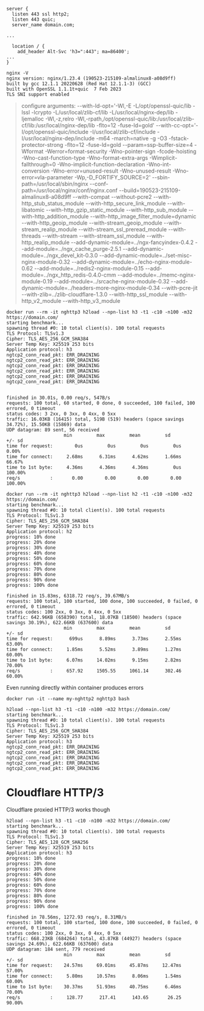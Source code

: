 ```
server {
  listen 443 ssl http2;
  listen 443 quic;
  server_name domain.com;

...

  location / {
    add_header Alt-Svc 'h3=":443"; ma=86400';
...
}
```

```
nginx -V
nginx version: nginx/1.23.4 (190523-215109-almalinux8-a08d9ff)
built by gcc 12.1.1 20220628 (Red Hat 12.1.1-3) (GCC) 
built with OpenSSL 1.1.1t+quic  7 Feb 2023
TLS SNI support enabled
```
> configure arguments: --with-ld-opt='-Wl,-E -L/opt/openssl-quic/lib -lssl -lcrypto -L/usr/local/zlib-cf/lib -L/usr/local/nginx-dep/lib -ljemalloc -Wl,-z,relro -Wl,-rpath,/opt/openssl-quic/lib:/usr/local/zlib-cf/lib:/usr/local/nginx-dep/lib -flto=12 -fuse-ld=gold' --with-cc-opt='-I/opt/openssl-quic/include -I/usr/local/zlib-cf/include -I/usr/local/nginx-dep/include -m64 -march=native -g -O3 -fstack-protector-strong -flto=12 -fuse-ld=gold --param=ssp-buffer-size=4 -Wformat -Werror=format-security -Wno-pointer-sign -fcode-hoisting -Wno-cast-function-type -Wno-format-extra-args -Wimplicit-fallthrough=0 -Wno-implicit-function-declaration -Wno-int-conversion -Wno-error=unused-result -Wno-unused-result -Wno-error=vla-parameter -Wp,-D_FORTIFY_SOURCE=2' --sbin-path=/usr/local/sbin/nginx --conf-path=/usr/local/nginx/conf/nginx.conf --build=190523-215109-almalinux8-a08d9ff --with-compat --without-pcre2 --with-http_stub_status_module --with-http_secure_link_module --with-libatomic --with-http_gzip_static_module --with-http_sub_module --with-http_addition_module --with-http_image_filter_module=dynamic --with-http_geoip_module --with-stream_geoip_module --with-stream_realip_module --with-stream_ssl_preread_module --with-threads --with-stream --with-stream_ssl_module --with-http_realip_module --add-dynamic-module=../ngx-fancyindex-0.4.2 --add-module=../ngx_cache_purge-2.5.1 --add-dynamic-module=../ngx_devel_kit-0.3.0 --add-dynamic-module=../set-misc-nginx-module-0.32 --add-dynamic-module=../echo-nginx-module-0.62 --add-module=../redis2-nginx-module-0.15 --add-module=../ngx_http_redis-0.4.0-cmm --add-module=../memc-nginx-module-0.19 --add-module=../srcache-nginx-module-0.32 --add-dynamic-module=../headers-more-nginx-module-0.34 --with-pcre-jit --with-zlib=../zlib-cloudflare-1.3.0 --with-http_ssl_module --with-http_v2_module --with-http_v3_module

```
docker run --rm -it nghttp3 h2load --npn-list h3 -t1 -c10 -n100 -m32 https://domain.com/
starting benchmark...
spawning thread #0: 10 total client(s). 100 total requests
TLS Protocol: TLSv1.3
Cipher: TLS_AES_256_GCM_SHA384
Server Temp Key: X25519 253 bits
Application protocol: h3
ngtcp2_conn_read_pkt: ERR_DRAINING
ngtcp2_conn_read_pkt: ERR_DRAINING
ngtcp2_conn_read_pkt: ERR_DRAINING
ngtcp2_conn_read_pkt: ERR_DRAINING
ngtcp2_conn_read_pkt: ERR_DRAINING
ngtcp2_conn_read_pkt: ERR_DRAINING


finished in 30.01s, 0.00 req/s, 547B/s
requests: 100 total, 60 started, 0 done, 0 succeeded, 100 failed, 100 errored, 0 timeout
status codes: 3 2xx, 0 3xx, 0 4xx, 0 5xx
traffic: 16.03KB (16415) total, 519B (519) headers (space savings 34.72%), 15.50KB (15869) data
UDP datagram: 89 sent, 56 received
                     min         max         mean         sd        +/- sd
time for request:        0us         0us         0us         0us     0.00%
time for connect:     2.68ms      6.31ms      4.62ms      1.66ms    66.67%
time to 1st byte:     4.36ms      4.36ms      4.36ms         0us   100.00%
req/s           :       0.00        0.00        0.00        0.00   100.00%
```

```
docker run --rm -it nghttp3 h2load --npn-list h2 -t1 -c10 -n100 -m32 https://domain.com/
starting benchmark...
spawning thread #0: 10 total client(s). 100 total requests
TLS Protocol: TLSv1.3
Cipher: TLS_AES_256_GCM_SHA384
Server Temp Key: X25519 253 bits
Application protocol: h2
progress: 10% done
progress: 20% done
progress: 30% done
progress: 40% done
progress: 50% done
progress: 60% done
progress: 70% done
progress: 80% done
progress: 90% done
progress: 100% done

finished in 15.83ms, 6318.72 req/s, 39.67MB/s
requests: 100 total, 100 started, 100 done, 100 succeeded, 0 failed, 0 errored, 0 timeout
status codes: 100 2xx, 0 3xx, 0 4xx, 0 5xx
traffic: 642.96KB (658390) total, 18.07KB (18500) headers (space savings 30.19%), 622.66KB (637600) data
                     min         max         mean         sd        +/- sd
time for request:      699us      8.89ms      3.73ms      2.55ms    63.00%
time for connect:     1.85ms      5.52ms      3.89ms      1.27ms    60.00%
time to 1st byte:     6.07ms     14.02ms      9.15ms      2.82ms    70.00%
req/s           :     657.92     1505.55     1061.14      302.46    60.00%
```

Even running directly within container produces errors

```
docker run -it --name my-nghttp2 nghttp3 bash
```
```
h2load --npn-list h3 -t1 -c10 -n100 -m32 https://domain.com/
starting benchmark...
spawning thread #0: 10 total client(s). 100 total requests
TLS Protocol: TLSv1.3
Cipher: TLS_AES_256_GCM_SHA384
Server Temp Key: X25519 253 bits
Application protocol: h3
ngtcp2_conn_read_pkt: ERR_DRAINING
ngtcp2_conn_read_pkt: ERR_DRAINING
ngtcp2_conn_read_pkt: ERR_DRAINING
ngtcp2_conn_read_pkt: ERR_DRAINING
ngtcp2_conn_read_pkt: ERR_DRAINING
```

# Cloudflare HTTP/3

Cloudflare proxied HTTP/3 works though

```
h2load --npn-list h3 -t1 -c10 -n100 -m32 https://domain.com/
starting benchmark...
spawning thread #0: 10 total client(s). 100 total requests
TLS Protocol: TLSv1.3
Cipher: TLS_AES_128_GCM_SHA256
Server Temp Key: X25519 253 bits
Application protocol: h3
progress: 10% done
progress: 20% done
progress: 30% done
progress: 40% done
progress: 50% done
progress: 60% done
progress: 70% done
progress: 80% done
progress: 90% done
progress: 100% done

finished in 78.56ms, 1272.93 req/s, 8.31MB/s
requests: 100 total, 100 started, 100 done, 100 succeeded, 0 failed, 0 errored, 0 timeout
status codes: 100 2xx, 0 3xx, 0 4xx, 0 5xx
traffic: 668.23KB (684264) total, 43.87KB (44927) headers (space savings 24.69%), 622.66KB (637600) data
UDP datagram: 184 sent, 779 received
                     min         max         mean         sd        +/- sd
time for request:    24.57ms     69.01ms     45.87ms     12.47ms    57.00%
time for connect:     5.80ms     10.57ms      8.06ms      1.54ms    60.00%
time to 1st byte:    30.37ms     51.93ms     40.75ms      6.46ms    70.00%
req/s           :     128.77      217.41      143.65       26.25    90.00%
```